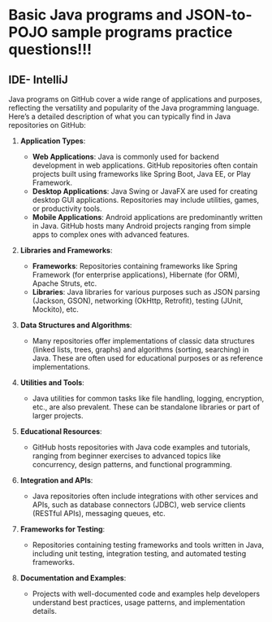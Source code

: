 # Basic Java programs and JSON-to-POJO sample programs practice questions!!!

## IDE- IntelliJ 

Java programs on GitHub cover a wide range of applications and purposes, reflecting the versatility and popularity of the Java programming language. Here’s a detailed description of what you can typically find in Java repositories on GitHub:

1. **Application Types**:
   - **Web Applications**: Java is commonly used for backend development in web applications. GitHub repositories often contain projects built using frameworks like Spring Boot, Java EE, or Play Framework.
   - **Desktop Applications**: Java Swing or JavaFX are used for creating desktop GUI applications. Repositories may include utilities, games, or productivity tools.
   - **Mobile Applications**: Android applications are predominantly written in Java. GitHub hosts many Android projects ranging from simple apps to complex ones with advanced features.

2. **Libraries and Frameworks**:
   - **Frameworks**: Repositories containing frameworks like Spring Framework (for enterprise applications), Hibernate (for ORM), Apache Struts, etc.
   - **Libraries**: Java libraries for various purposes such as JSON parsing (Jackson, GSON), networking (OkHttp, Retrofit), testing (JUnit, Mockito), etc.

3. **Data Structures and Algorithms**:
   - Many repositories offer implementations of classic data structures (linked lists, trees, graphs) and algorithms (sorting, searching) in Java. These are often used for educational purposes or as reference implementations.

4. **Utilities and Tools**:
   - Java utilities for common tasks like file handling, logging, encryption, etc., are also prevalent. These can be standalone libraries or part of larger projects.

5. **Educational Resources**:
   - GitHub hosts repositories with Java code examples and tutorials, ranging from beginner exercises to advanced topics like concurrency, design patterns, and functional programming.

6. **Integration and APIs**:
   - Java repositories often include integrations with other services and APIs, such as database connectors (JDBC), web service clients (RESTful APIs), messaging queues, etc.

7. **Frameworks for Testing**:
   - Repositories containing testing frameworks and tools written in Java, including unit testing, integration testing, and automated testing frameworks.

8. **Documentation and Examples**:
   - Projects with well-documented code and examples help developers understand best practices, usage patterns, and implementation details.
